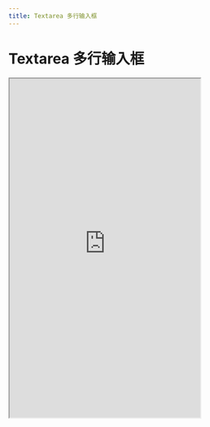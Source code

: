 ```yaml
---
title: Textarea 多行输入框
---
```


# Textarea 多行输入框

<iframe src="https://cfg-design.github.io/cfgd-uniapp3/#/pages/textarea/index" style="width: 375px; height: 667px" />

# 待写